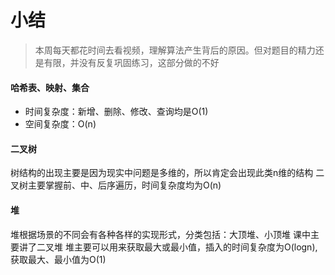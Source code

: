 # 小结
> 本周每天都花时间去看视频，理解算法产生背后的原因。但对题目的精力还是有限，并没有反复巩固练习，这部分做的不好

#### 哈希表、映射、集合
* 时间复杂度：新增、删除、修改、查询均是O(1)
* 空间复杂度：O(n)

#### 二叉树
树结构的出现主要是因为现实中问题是多维的，所以肯定会出现此类n维的结构
二叉树主要掌握前、中、后序遍历，时间复杂度均为O(n)

#### 堆
堆根据场景的不同会有各种各样的实现形式，分类包括：大顶堆、小顶堆
课中主要讲了二叉堆
堆主要可以用来获取最大或最小值，插入的时间复杂度为O(logn), 获取最大、最小值为O(1)

